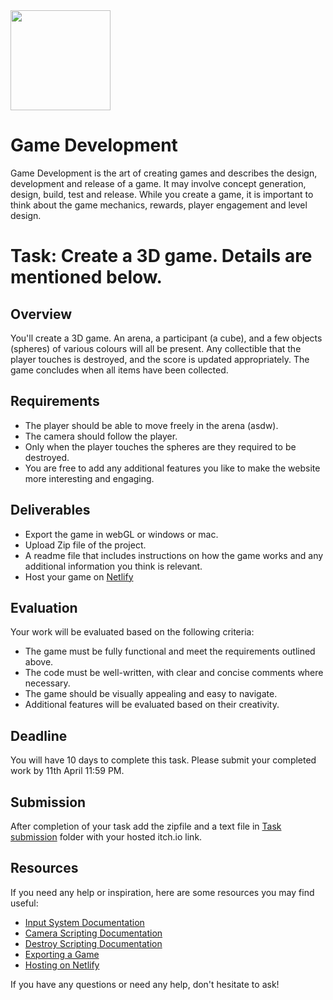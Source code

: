 <img src="https://github.com/sambit32/Induction-2023-2nd-year-and-MCA/blob/main/Game%20Development/assets/Unity.png" width="160">

# Game Development

Game Development is the art of creating games and describes the design, development and release of a game. It may involve concept generation, design, build, test and release. While you create a game, it is important to think about the game mechanics, rewards, player engagement and level design.

# Task: Create a 3D game. Details are mentioned below.

## Overview

You'll create a 3D game. An arena, a participant (a cube), and a few objects (spheres) of various colours will all be present. Any collectible that the player touches is destroyed, and the score is updated appropriately. The game concludes when all items have been collected.

## Requirements

- The player should be able to move freely in the arena (asdw).
- The camera should follow the player.
- Only when the player touches the spheres are they required to be destroyed.
- You are free to add any additional features you like to make the website more interesting and engaging.

## Deliverables

- Export the game in webGL or windows or mac.
- Upload Zip file of the project.
- A readme file that includes instructions on how the game works and any additional information you think is relevant.
- Host your game on [Netlify](https://www.netlify.com/)

## Evaluation

Your work will be evaluated based on the following criteria:

- The game must be fully functional and meet the requirements outlined above.
- The code must be well-written, with clear and concise comments where necessary.
- The game should be visually appealing and easy to navigate.
- Additional features will be evaluated based on their creativity.

## Deadline

You will have 10 days to complete this task. Please submit your completed work by 11th April 11:59 PM.

## Submission

After completion of your task add the zipfile and a text file in [Task submission](https://github.com/sambit32/Induction-2023-2nd-year-and-MCA/tree/main/Game%20Development/Task%20Submission) folder with your hosted itch.io link.

## Resources

If you need any help or inspiration, here are some resources you may find useful:

- [Input System Documentation](https://docs.unity3d.com/ScriptReference/Input.html)
- [Camera Scripting Documentation](https://docs.unity3d.com/ScriptReference/Camera.html)
- [Destroy Scripting Documentation](https://docs.unity3d.com/ScriptReference/Object.Destroy.html)
- [Exporting a Game](https://youtu.be/7nxKAtxGSn8)
- [Hosting on Netlify](https://www.youtube.com/watch?v=q8R3IkbaDso)

If you have any questions or need any help, don't hesitate to ask!
